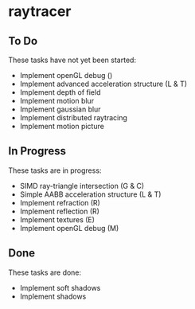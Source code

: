 # raytracer

## To Do

These tasks have not yet been started:
* Implement openGL debug ()
* Implement advanced acceleration structure (L & T)
* Implement depth of field
* Implement motion blur
* Implement gaussian blur
* Implement distributed raytracing
* Implement motion picture

## In Progress

These tasks are in progress:
* SIMD ray-triangle intersection (G & C)
* Simple AABB acceleration structure (L & T)
* Implement refraction (R)
* Implement reflection (R)
* Implement textures (E)
* Implement openGL debug (M)

## Done

These tasks are done:

* Implement soft shadows
* Implement shadows
